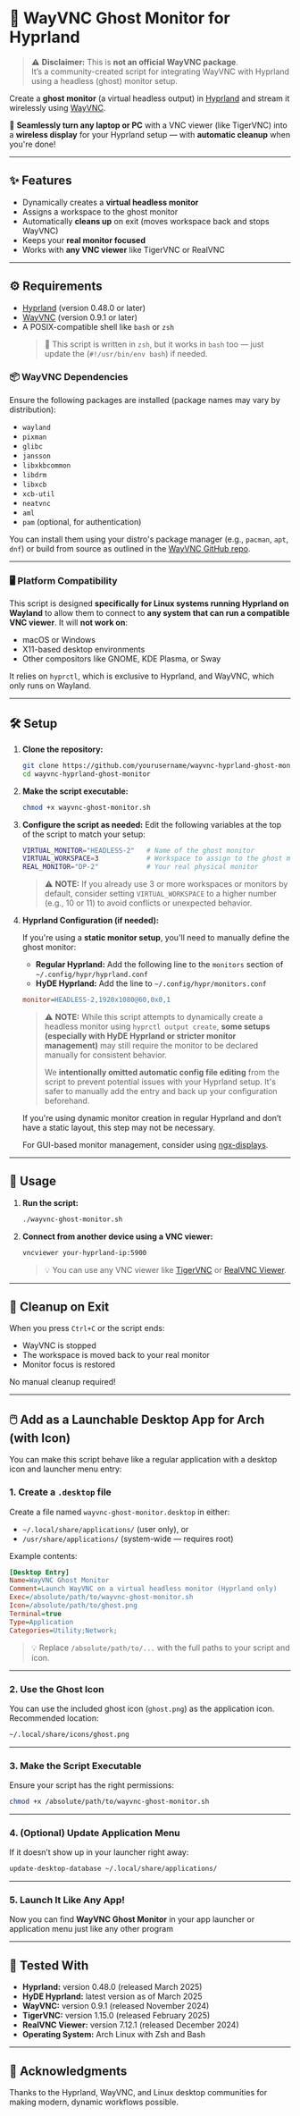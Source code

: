 # 👻 WayVNC Ghost Monitor for Hyprland

> ⚠️ **Disclaimer:** This is **not an official WayVNC package**.  
> It’s a community-created script for integrating WayVNC with Hyprland using a headless (ghost) monitor setup.

Create a **ghost monitor** (a virtual headless output) in [Hyprland](https://github.com/hyprwm/Hyprland) and stream it wirelessly using [WayVNC](https://github.com/any1/wayvnc).

👻 **Seamlessly turn any laptop or PC** with a VNC viewer (like TigerVNC) into a **wireless display** for your Hyprland setup — with **automatic cleanup** when you're done!

---

## ✨ Features

- Dynamically creates a **virtual headless monitor**
- Assigns a workspace to the ghost monitor
- Automatically **cleans up** on exit (moves workspace back and stops WayVNC)
- Keeps your **real monitor focused**
- Works with **any VNC viewer** like TigerVNC or RealVNC

---

## ⚙️ Requirements

- [Hyprland](https://github.com/hyprwm/Hyprland) (version 0.48.0 or later)
- [WayVNC](https://github.com/any1/wayvnc) (version 0.9.1 or later)
- A POSIX-compatible shell like `bash` or `zsh`  
  > 📝 This script is written in `zsh`, but it works in `bash` too — just update the (`#!/usr/bin/env bash`) if needed.

### 📦 WayVNC Dependencies

Ensure the following packages are installed (package names may vary by distribution):

- `wayland`
- `pixman`
- `glibc`
- `jansson`
- `libxkbcommon`
- `libdrm`
- `libxcb`
- `xcb-util`
- `neatvnc`
- `aml`
- `pam` (optional, for authentication)

You can install them using your distro's package manager (e.g., `pacman`, `apt`, `dnf`) or build from source as outlined in the [WayVNC GitHub repo](https://github.com/any1/wayvnc#dependencies).

---

### 🖥️ Platform Compatibility

This script is designed **specifically for Linux systems running Hyprland on Wayland** to allow them to connect to **any system that can run a compatible VNC viewer**. It will **not work on**:

- macOS or Windows
- X11-based desktop environments
- Other compositors like GNOME, KDE Plasma, or Sway

It relies on `hyprctl`, which is exclusive to Hyprland, and WayVNC, which only runs on Wayland.

---

## 🛠️ Setup

1. **Clone the repository:**
   ```bash
   git clone https://github.com/yourusername/wayvnc-hyprland-ghost-monitor.git
   cd wayvnc-hyprland-ghost-monitor
   ```

2. **Make the script executable:**
   ```bash
   chmod +x wayvnc-ghost-monitor.sh
   ```

3. **Configure the script as needed:**
   Edit the following variables at the top of the script to match your setup:
   ```sh
   VIRTUAL_MONITOR="HEADLESS-2"   # Name of the ghost monitor
   VIRTUAL_WORKSPACE=3            # Workspace to assign to the ghost monitor
   REAL_MONITOR="DP-2"            # Your real physical monitor
   ```

   > ⚠️ **NOTE:** If you already use 3 or more workspaces or monitors by default, consider setting `VIRTUAL_WORKSPACE` to a higher number (e.g., 10 or 11) to avoid conflicts or unexpected behavior.

4. **Hyprland Configuration (if needed):**

   If you're using a **static monitor setup**, you'll need to manually define the ghost monitor:

   - **Regular Hyprland:** Add the following line to the `monitors` section of `~/.config/hypr/hyprland.conf`
   - **HyDE Hyprland:** Add the line to `~/.config/hypr/monitors.conf`

   ```ini
   monitor=HEADLESS-2,1920x1080@60,0x0,1
   ```

   > ⚠️ **NOTE:** While this script attempts to dynamically create a headless monitor using `hyprctl output create`, **some setups (especially with HyDE Hyprland or stricter monitor management)** may still require the monitor to be declared manually for consistent behavior.
   >
   > We **intentionally omitted automatic config file editing** from the script to prevent potential issues with your Hyprland setup. It's safer to manually add the entry and back up your configuration beforehand.

   If you're using dynamic monitor creation in regular Hyprland and don’t have a static layout, this step may not be necessary.

   For GUI-based monitor management, consider using [ngx-displays](https://github.com/Aylur/ngx-displays).

---

## 🚀 Usage

1. **Run the script:**
   ```bash
   ./wayvnc-ghost-monitor.sh
   ```

2. **Connect from another device using a VNC viewer:**
   ```bash
   vncviewer your-hyprland-ip:5900
   ```

   > 💡 You can use any VNC viewer like [TigerVNC](https://tigervnc.org/) or [RealVNC Viewer](https://www.realvnc.com/en/connect/download/viewer/).

---

## 🧼 Cleanup on Exit

When you press `Ctrl+C` or the script ends:
- WayVNC is stopped
- The workspace is moved back to your real monitor
- Monitor focus is restored

No manual cleanup required!

---

## 🖱️ Add as a Launchable Desktop App for Arch (with Icon)

You can make this script behave like a regular application with a desktop icon and launcher menu entry:

### 1. Create a `.desktop` file

Create a file named `wayvnc-ghost-monitor.desktop` in either:

- `~/.local/share/applications/` (user only), or  
- `/usr/share/applications/` (system-wide — requires root)

Example contents:
```ini
[Desktop Entry]
Name=WayVNC Ghost Monitor
Comment=Launch WayVNC on a virtual headless monitor (Hyprland only)
Exec=/absolute/path/to/wayvnc-ghost-monitor.sh
Icon=/absolute/path/to/ghost.png
Terminal=true
Type=Application
Categories=Utility;Network;
```

> 💡 Replace `/absolute/path/to/...` with the full paths to your script and icon.

---

### 2. Use the Ghost Icon

You can use the included ghost icon (`ghost.png`) as the application icon.  
Recommended location:
```bash
~/.local/share/icons/ghost.png
```

---

### 3. Make the Script Executable

Ensure your script has the right permissions:
```bash
chmod +x /absolute/path/to/wayvnc-ghost-monitor.sh
```

---

### 4. (Optional) Update Application Menu

If it doesn’t show up in your launcher right away:
```bash
update-desktop-database ~/.local/share/applications/
```

---

### 5. Launch It Like Any App!

Now you can find **WayVNC Ghost Monitor** in your app launcher or application menu just like any other program

---

## 🧪 Tested With

- **Hyprland:** version 0.48.0 (released March 2025)  
- **HyDE Hyprland:** latest version as of March 2025  
- **WayVNC:** version 0.9.1 (released November 2024)  
- **TigerVNC:** version 1.15.0 (released February 2025)  
- **RealVNC Viewer:** version 7.12.1 (released December 2024)  
- **Operating System:** Arch Linux with Zsh and Bash

---

## 🙌 Acknowledgments

Thanks to the Hyprland, WayVNC, and Linux desktop communities for making modern, dynamic workflows possible.
